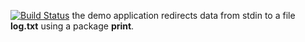 [![Build Status](https://travis-ci.org/lightman1998/lab12.svg?branch=master)](https://travis-ci.org/lightman1998/lab12)
the demo application redirects data from stdin to a file **log.txt** using a package **print**.
